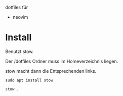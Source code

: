 
dotfiles für

- neovim


# Install
Benutzt stow. 

Der /dotfiles Ordner muss im Homeverzeichnis liegen.

stow macht dann die Entsprechenden links.

`sudo apt install stow`

`stow .`


